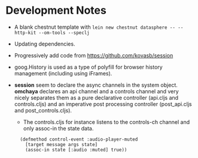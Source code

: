 # Development Notes

* A blank chestnut template with ```lein new chestnut datasphere -- --http-kit --om-tools --speclj```
* Updating dependencies.
* Progressively add code from https://github.com/kovasb/session
* goog.History is used as a type of polyfill for browser history management (including using iFrames).
* **session** seem to declare the async channels in the system object. **omchaya** declares an api channel and a controls channel and very nicely separates them as a pure declarative controller (api.cljs and controls.cljs) and an imperative post processing controller (post_api.cljs and post_controls.cljs).
  * The controls.cljs for instance listens to the controls-ch channel and only assoc-in the state data.

  ```
    (defmethod control-event :audio-player-muted
      [target message args state]
      (assoc-in state [:audio :muted] true))
  ```


